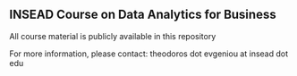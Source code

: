 INSEAD Course on Data Analytics for Business
---------------------------------------------------

All course material is publicly available in this repository

For more information, please contact: theodoros dot evgeniou at insead dot edu

